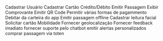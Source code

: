 Cadastrar Usuário
Cadastrar Cartão Crédito/Débito
Emitir Passagem
Exibir Comprovante
Emitir QR Code
Permitir várias formas de pagammento
Debitar da carteira do app
Emitir passagem offline 
Cadastrar leitura facial 
Solicitar cartão Mobilidade 
Fornecer geolocalização
Fornecer feedback imadiato
fornecer suporte pelo chatbot
emitir alertas personalizados
comprar passagem via toten

